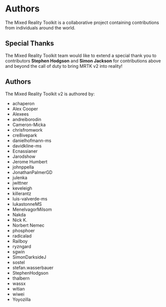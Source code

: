 # Authors

The Mixed Reality Toolkit is a collaborative project containing contributions from individuals around the world.

## Special Thanks

The Mixed Reality Toolkit team would like to extend a special thank you to contributors **Stephen Hodgson** and **Simon Jackson** for contributions above and beyond the call of duty to bring MRTK v2 into reality!

## Authors

The Mixed Reality Toolkit v2 is authored by:

- achaperon
- Alex Cooper
- Alexees
- andreiborodin
- Cameron-Micka
- chrisfromwork
- cre8ivepark
- danielhofmann-ms
- davidkline-ms
- Ecnassianer
- Jarodshow
- Jerome Humbert
- johnppella
- JonathanPalmerGD
- julenka
- jwittner
- keveleigh
- killerantz
- luis-valverde-ms
- lukastonneMS
- MenelvagorMilsom
- Nakda
- Nick K.
- Norbert Nemec
- phosphoer
- radicalad
- Railboy
- ryzngard
- sgwin
- SimonDarksideJ
- sostel
- stefan.wasserbauer
- StephenHodgson
- thalbern
- wassx
- witian
- wiwei
- Yoyozilla
